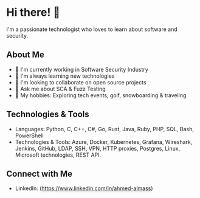 # Hi there! 👋

I'm a passionate technologist who loves to learn about software and security.

## About Me

- 🔭 I'm currently working in Software Security Industry
- 🌱 I'm always learning new technologies
- 👯 I'm looking to collaborate on open source projects
- 💬 Ask me about SCA & Fuzz Testing
- 🎯 My hobbies: Exploring tech events, golf, snowboarding & traveling

## Technologies & Tools

- Languages: Python, C, C++, C#, Go, Rust, Java, Ruby, PHP, SQL, Bash, PowerShell
- Technologies & Tools: Azure, Docker, Kubernetes, Grafana, Wireshark, Jenkins, GitHub, LDAP, SSH, VPN, HTTP proxies, Postgres, Linux, Microsoft technologies, REST API.


## Connect with Me

- LinkedIn: (https://www.linkedin.com/in/ahmed-almass)


